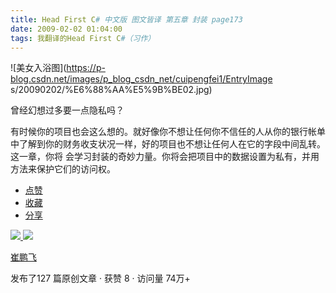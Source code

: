 ```yaml
---
title: Head First C# 中文版 图文皆译 第五章 封装 page173
date: 2009-02-02 01:04:00
tags: 我翻译的Head First C#（习作）
---
```

![美女入浴图](https://p-blog.csdn.net/images/p_blog_csdn_net/cuipengfei1/EntryImage
s/20090202/%E6%88%AA%E5%9B%BE02.jpg)

曾经幻想过多要一点隐私吗？

有时候你的项目也会这么想的。就好像你不想让任何你不信任的人从你的银行帐单中了解到你的财务收支状况一样，好的项目也不想让任何人在它的字段中间乱转。这一章，你将
会学习封装的奇妙力量。你将会把项目中的数据设置为私有，并用方法来保护它们的访问权。

  * [ 点赞  ](javascript:;)
  * [ 收藏  ](javascript:;)
  * [ 分享 ](javascript:;)

[ ![](https://profile.csdnimg.cn/5/2/5/3_cuipengfei1)
![](https://g.csdnimg.cn/static/user-reg-year/1x/11.png)
](https://blog.csdn.net/cuipengfei1)

[ 崔鹏飞 ](https://blog.csdn.net/cuipengfei1)

发布了127 篇原创文章  ·  获赞 8  ·  访问量 74万+


